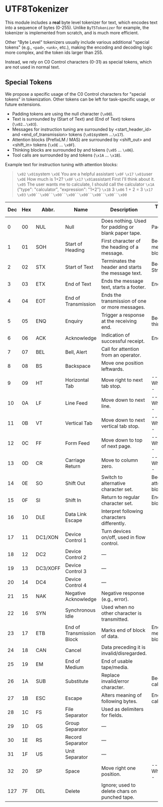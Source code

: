 # UTF8Tokenizer

This module includes a **real** byte level tokenizer for text, which encodes text into a sequence of bytes (0-255).
Unlike `ByT5Tokenizer` for example, the tokenizer is implemented from scratch, and is much more efficient.

Other "Byte Level" tokenizers usually include various additional "special tokens" (e.g., `<pad>`, `<unk>`, etc.),
making the encoding and decoding logic more complex, and the token ids larger than 255.

Instead, we rely on C0 Control characters (0-31) as special tokens, which are not used in normal text.

## Special Tokens

We propose a specific usage of the C0 Control characters for "special tokens" in tokenization.
Other tokens can be left for task-specific usage, or future extensions.

- Padding tokens are using the null character (`\x00`).
- Text is surrounded by <bos> (Start of Text) and <eos> (End of Text) tokens (`\x02`...`\x03`).
- Messages for instruction tuning are surrounded by <start_header_id> and <end_of_transmission> tokens (`\x01`system ...`\x17`).
- Attention blocks (PrefixLM / MAS) are surrounded by <shift_out> and <shift_in> tokens (`\xOE` ... `\x0F`).
- Thinking blocks are surrounded by <enquiry> and <acknowledge> tokens (`\x05` ... `\x06`).
- Tool calls are surrounded by <substitute> and <escape> tokens (`\x1A` ... `\x1B`).


Example text for instruction tuning with attention blocks:

> `\x02` `\x01`system
> `\xOE` You are a helpful assistant `\x0F` `\x17`
> `\x01`user
> `\xOE` How much is 1+2? `\x0F` `\x17`
> `\x01`assistant
> First I'll think about it.
> `\x05` The user wants me to calculate, I should call the calculator 
> `\x1A` {"type": "calculator", "expression": "1+2"} `\x1B` 3 `\x06`
> 1 + 2 = 3 `\x17` `\x03` 
> `\x00``\x00``\x00``\x00``\x00``\x00``\x00``\x00`


| Dec | Hex | Abbr.    | Name                      | Description                                         | Tokenizer Usage       |
|-----|-----|----------|---------------------------|-----------------------------------------------------|-----------------------|
| 0   | 00  | NUL      | Null                      | Does nothing. Used for padding or blank paper tape. | Padding               |
| 1   | 01  | SOH      | Start of Heading          | First character of the heading of a message.        | Begin message block   |
| 2   | 02  | STX      | Start of Text             | Terminates the header and starts the message text.  | Beginning of String   |
| 3   | 03  | ETX      | End of Text               | Ends the message text, starts a footer.             | End of String         |
| 4   | 04  | EOT      | End of Transmission       | Ends the transmission of one or more messages.      |                       |
| 5   | 05  | ENQ      | Enquiry                   | Trigger a response at the receiving end.            | Begin thinking        |
| 6   | 06  | ACK      | Acknowledge               | Indication of successful receipt.                   | End thinking          |
| 7   | 07  | BEL      | Bell, Alert               | Call for attention from an operator.                |                       |
| 8   | 08  | BS       | Backspace                 | Move one position leftwards.                        |                       |
| 9   | 09  | HT       | Horizontal Tab            | Move right to next tab stop.                        | --Whitespace--        |
| 10  | 0A  | LF       | Line Feed                 | Move down to next line.                             | --Whitespace--        |
| 11  | 0B  | VT       | Vertical Tab              | Move down to next vertical tab stop.                | --Whitespace--        |
| 12  | 0C  | FF       | Form Feed                 | Move down to top of next page.                      | --Whitespace--        |
| 13  | 0D  | CR       | Carriage Return           | Move to column zero.                                | --Whitespace--        |
| 14  | 0E  | SO       | Shift Out                 | Switch to alternative character set.                | Begin attention block |
| 15  | 0F  | SI       | Shift In                  | Return to regular character set.                    | End attention block   |
| 16  | 10  | DLE      | Data Link Escape          | Interpret following characters differently.         |                       |
| 17  | 11  | DC1/XON  | Device Control 1          | Turn devices on/off, used in flow control.          |                       |
| 18  | 12  | DC2      | Device Control 2          | —                                                   |                       |
| 19  | 13  | DC3/XOFF | Device Control 3          | —                                                   |                       |
| 20  | 14  | DC4      | Device Control 4          | —                                                   |                       |
| 21  | 15  | NAK      | Negative Acknowledge      | Negative response (e.g., error).                    |                       |
| 22  | 16  | SYN      | Synchronous Idle          | Used when no other character is transmitted.        |                       |
| 23  | 17  | ETB      | End of Transmission Block | Marks end of block of data.                         | End of message block  |
| 24  | 18  | CAN      | Cancel                    | Data preceding it is invalid/disregarded.           |                       |
| 25  | 19  | EM       | End of Medium             | End of usable tape/media.                           |                       |
| 26  | 1A  | SUB      | Substitute                | Replace invalid/error character.                    | Begin tool calling    |
| 27  | 1B  | ESC      | Escape                    | Alters meaning of following bytes.                  | End tool calling      |
| 28  | 1C  | FS       | File Separator            | Used as delimiters for fields.                      |                       |
| 29  | 1D  | GS       | Group Separator           | —                                                   |                       |
| 30  | 1E  | RS       | Record Separator          | —                                                   |                       |
| 31  | 1F  | US       | Unit Separator            | —                                                   |                       |
| 32  | 20  | SP       | Space                     | Move right one position.                            | --Whitespace--        |
| 127 | 7F  | DEL      | Delete                    | Ignore; used to delete chars on punched tape.       |                       |